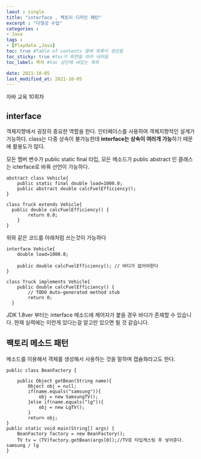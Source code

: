 ```yaml
---
laout : single
title: "interface , 팩토리 디자인 패턴"
excerpt : "다형성 수업"
categories :
- Java
tags :
- [Playdata ,Java]
toc: true #Table of contents 옆에 목록이 생성됨
toc_sticky: true #toc가 화면을 따라 내려옴
toc_label: 목차 #toc 상단에 써있는 제목

date: 2021-10-05
last_modified_at: 2021-10-05
---
```

자바 교육 10회차

## interface

객체지향에서 굉장히 중요한 역할을 한다. 인터페이스를 사용하여 객체지향적인 설계가 가능하다. class는 다중 상속이 불가능한데 <b>interface는 상속이 여러개 가능</b>하기 때문에 활용도가 많다.

모든 멤버 변수가 public static final 타입, 모든 메소드가 public abstract 인 클래스는 icterface로 바꿔 선언이 가능하다.

```
abstract class Vehicle{
	public static final double load=1000.0;
	public abstract double calcFuelEfficiency();
}

class Truck extends Vehicle{
  public double calcFuelEfficiency() {
		return 0.0;
	}
}
```

위와 같은 코드를 아래처럼 쓰는것이 가능하다
```
interface Vehicle{
	double load=1000.0;

	public double calcFuelEfficiency(); // 바디가 없어야한다
}

class Truck implements Vehicle{
	public double calcFuelEfficiency() {
		// TODO Auto-generated method stub
		return 0;
  }
```

JDK 1.8ver 부터는 interface 메소드에 제어자가 붙을 경우 바디가 존재할 수 있습니다. 현재 실력에는 이런게 있다는걸 알고만 있으면 될 것 같습니다.

## 팩토리 메소드 패턴

메소드를 이용해서 객체를 생성해서 사용하는 것을 말하며 캡슐화라고도 한다.
```
public class BeanFactory {

	public Object getBean(String name){
		Object obj = null;
		if(name.equals("samsung")){
			obj = new SamsungTV();
		}else if(name.equals("lg")){
			obj = new LgTV();
		}
		return obj;
}
public static void main(String[] args) {
	BeanFactory factory = new BeanFactory();
	TV tv = (TV)factory.getBean(args[0]);//TV로 타입캐스팅 후 넣어준다. samsung / lg
}
```

